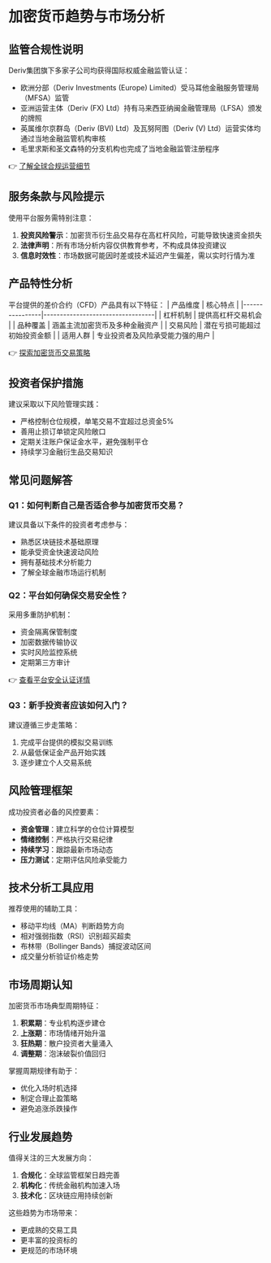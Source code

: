 # 加密货币趋势与市场分析

## 监管合规性说明
Deriv集团旗下多家子公司均获得国际权威金融监管认证：
- 欧洲分部（Deriv Investments (Europe) Limited）受马耳他金融服务管理局（MFSA）监管
- 亚洲运营主体（Deriv (FX) Ltd）持有马来西亚纳闽金融管理局（LFSA）颁发的牌照
- 英属维尔京群岛（Deriv (BVI) Ltd）及瓦努阿图（Deriv (V) Ltd）运营实体均通过当地金融监管机构审核
- 毛里求斯和圣文森特的分支机构也完成了当地金融监管注册程序

👉 [了解全球合规运营细节](https://bit.ly/okx_welcome)

## 服务条款与风险提示
使用平台服务需特别注意：
1. **投资风险警示**：加密货币衍生品交易存在高杠杆风险，可能导致快速资金损失
2. **法律声明**：所有市场分析内容仅供教育参考，不构成具体投资建议
3. **信息时效性**：市场数据可能因时差或技术延迟产生偏差，需以实时行情为准

## 产品特性分析
平台提供的差价合约（CFD）产品具有以下特征：
| 产品维度       | 核心特点                         |
|----------------|----------------------------------|
| 杠杆机制       | 提供高杠杆交易机会               |
| 品种覆盖       | 涵盖主流加密货币及多种金融资产   |
| 交易风险       | 潜在亏损可能超过初始投资金额     |
| 适用人群       | 专业投资者及风险承受能力强的用户 |

👉 [探索加密货币交易策略](https://bit.ly/okx_welcome)

## 投资者保护措施
建议采取以下风险管理实践：
- 严格控制仓位规模，单笔交易不宜超过总资金5%
- 善用止损订单锁定风险敞口
- 定期关注账户保证金水平，避免强制平仓
- 持续学习金融衍生品交易知识

## 常见问题解答
### Q1：如何判断自己是否适合参与加密货币交易？
建议具备以下条件的投资者考虑参与：
- 熟悉区块链技术基础原理
- 能承受资金快速波动风险
- 拥有基础技术分析能力
- 了解全球金融市场运行机制

### Q2：平台如何确保交易安全性？
采用多重防护机制：
- 资金隔离保管制度
- 加密数据传输协议
- 实时风险监控系统
- 定期第三方审计

👉 [查看平台安全认证详情](https://bit.ly/okx_welcome)

### Q3：新手投资者应该如何入门？
建议遵循三步走策略：
1. 完成平台提供的模拟交易训练
2. 从最低保证金产品开始实践
3. 逐步建立个人交易系统

## 风险管理框架
成功投资者必备的风控要素：
- **资金管理**：建立科学的仓位计算模型
- **情绪控制**：严格执行交易纪律
- **持续学习**：跟踪最新市场动态
- **压力测试**：定期评估风险承受能力

## 技术分析工具应用
推荐使用的辅助工具：
- 移动平均线（MA）判断趋势方向
- 相对强弱指数（RSI）识别超买超卖
- 布林带（Bollinger Bands）捕捉波动区间
- 成交量分析验证价格走势

## 市场周期认知
加密货币市场典型周期特征：
1. **积累期**：专业机构逐步建仓
2. **上涨期**：市场情绪开始升温
3. **狂热期**：散户投资者大量涌入
4. **调整期**：泡沫破裂价值回归

掌握周期规律有助于：
- 优化入场时机选择
- 制定合理止盈策略
- 避免追涨杀跌操作

## 行业发展趋势
值得关注的三大发展方向：
1. **合规化**：全球监管框架日趋完善
2. **机构化**：传统金融机构加速入场
3. **技术化**：区块链应用持续创新

这些趋势为市场带来：
- 更成熟的交易工具
- 更丰富的投资标的
- 更规范的市场环境
